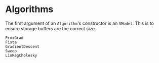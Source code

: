 # Algorithms

The first argument of an `Algorithm`'s constructor is an `SModel`.  This is to ensure 
storage buffers are the correct size.

```@docs
ProxGrad
Fista
GradientDescent
Sweep
LinRegCholesky
```
